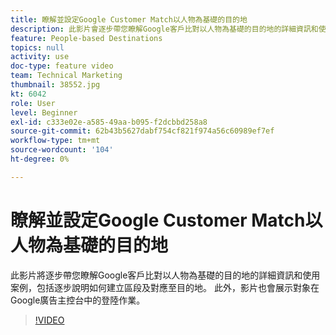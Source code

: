 ```yaml
---
title: 瞭解並設定Google Customer Match以人物為基礎的目的地
description: 此影片會逐步帶您瞭解Google客戶比對以人物為基礎的目的地的詳細資訊和使用案例，包括建立區段及對應至目的地的逐步解說。 此外，影片也會展示對象在Google廣告主控台中的登陸作業。
feature: People-based Destinations
topics: null
activity: use
doc-type: feature video
team: Technical Marketing
thumbnail: 38552.jpg
kt: 6042
role: User
level: Beginner
exl-id: c333e02e-a585-49aa-b095-f2dcbbd258a8
source-git-commit: 62b43b5627dabf754cf821f974a56c60989ef7ef
workflow-type: tm+mt
source-wordcount: '104'
ht-degree: 0%

---
```


# 瞭解並設定Google Customer Match以人物為基礎的目的地

此影片將逐步帶您瞭解Google客戶比對以人物為基礎的目的地的詳細資訊和使用案例，包括逐步說明如何建立區段及對應至目的地。 此外，影片也會展示對象在Google廣告主控台中的登陸作業。

>[!VIDEO](https://video.tv.adobe.com/v/38552/?quality=12&learn=on)
